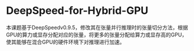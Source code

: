 # DeepSpeed-for-Hybrid-GPU
本课题基于DeepSpeedv0.9.5，修改其在张量并行推理时的张量切分方法，根据GPU的算力或显存分配对应的张量，将更多的张量分配给算力或显存高的GPU，使其能够在混合GPU的硬件环境下对推理进行加速。
